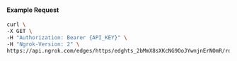 <!-- Code generated for API Clients. DO NOT EDIT. -->

#### Example Request

```bash
curl \
-X GET \
-H "Authorization: Bearer {API_KEY}" \
-H "Ngrok-Version: 2" \
https://api.ngrok.com/edges/https/edghts_2bMmX8sXKcNG9OoJYwnjnErNOmR/routes/edghtsrt_2bMmX8IOjreilwqpZNp4x3pXTaL/oauth
```
